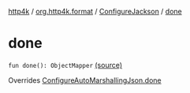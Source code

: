 [http4k](../../index.md) / [org.http4k.format](../index.md) / [ConfigureJackson](index.md) / [done](./done.md)

# done

`fun done(): ObjectMapper` [(source)](https://github.com/http4k/http4k/blob/master/http4k-format-jackson/src/main/kotlin/org/http4k/format/Jackson.kt#L107)

Overrides [ConfigureAutoMarshallingJson.done](../-configure-auto-marshalling-json/done.md)

